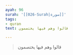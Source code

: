 ```yaml
---
ayah: 96
surah: '[[026-Surah|سورة]]'
tags:
- quran
text: قالوا وهم فيها يختصمون

---
```

> قالوا وهم فيها يختصمون
